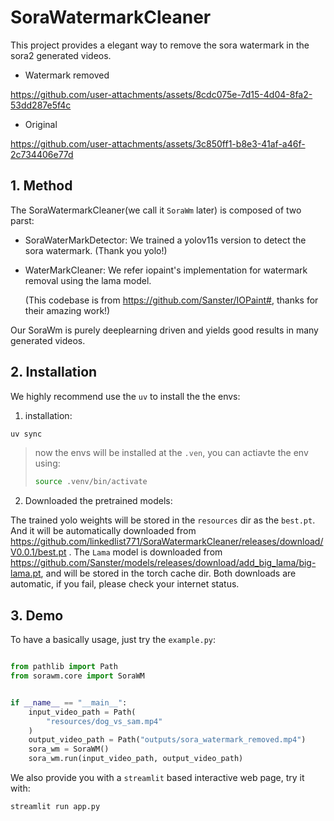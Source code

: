 # SoraWatermarkCleaner

This project provides a elegant way to remove the sora watermark in the sora2 generated videos.


- Watermark removed

https://github.com/user-attachments/assets/8cdc075e-7d15-4d04-8fa2-53dd287e5f4c

- Original

https://github.com/user-attachments/assets/3c850ff1-b8e3-41af-a46f-2c734406e77d




## 1. Method

The SoraWatermarkCleaner(we call it `SoraWm` later) is composed of two parst:

- SoraWaterMarkDetector: We trained a yolov11s version to detect the sora watermark. (Thank you yolo!)

- WaterMarkCleaner: We refer iopaint's implementation for watermark removal using the lama model.

  (This codebase is from https://github.com/Sanster/IOPaint#, thanks for their amazing work!)

Our SoraWm is purely deeplearning driven and yields good results in many generated videos.



## 2. Installation

We highly recommend use the `uv` to install the the envs:

1. installation:

```bash
uv sync
```

> now the envs will be installed at the `.ven`, you can actiavte the env using:
>
> ```bash
> source .venv/bin/activate
> ```

2. Downloaded the pretrained models:

The trained yolo weights will be stored in the `resources` dir as the `best.pt`.  And it will be automatically downloaded from https://github.com/linkedlist771/SoraWatermarkCleaner/releases/download/V0.0.1/best.pt . The `Lama` model is downloaded from https://github.com/Sanster/models/releases/download/add_big_lama/big-lama.pt, and will be stored in the torch cache dir. Both downloads are automatic, if you fail, please check your internet status.

## 3.  Demo

To have a basically usage, just try the `example.py`:

```python

from pathlib import Path
from sorawm.core import SoraWM


if __name__ == "__main__":
    input_video_path = Path(
        "resources/dog_vs_sam.mp4"
    )
    output_video_path = Path("outputs/sora_watermark_removed.mp4")
    sora_wm = SoraWM()
    sora_wm.run(input_video_path, output_video_path)

```

We also provide you with a `streamlit` based interactive web page, try it with:

```bash
streamlit run app.py
```



